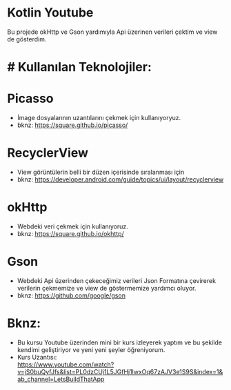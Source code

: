 # Kotlin Youtube

Bu projede okHttp ve Gson yardımıyla Api üzerinen verileri çektim  ve view de gösterdim. 

# # Kullanılan Teknolojiler:

# Picasso 
- İmage dosyalarının uzantılarını çekmek için kullanıyoryuz.
- bknz: https://square.github.io/picasso/
# RecyclerView 
- View görüntülerin belli bir düzen içerisinde sıralanması için
- bknz: https://developer.android.com/guide/topics/ui/layout/recyclerview
# okHttp 
- Webdeki veri çekmek için kullanıyoruz.
- bknz: https://square.github.io/okhttp/
# Gson 
- Webdeki Api üzerinden çekeceğimiz verileri Json Formatına çevirerek verilerin çekmemize ve view de göstermemize yardımcı oluyor.
- bknz: https://github.com/google/gson


# Bknz:
- Bu kursu Youtube üzerinden mini bir kurs izleyerek yaptım  ve bu şekilde kendimi geliştiriyor ve yeni yeni şeyler öğreniyorum.
- Kurs Uzantısı:     
https://www.youtube.com/watch?v=jS0buQyfJfs&list=PL0dzCUj1L5JGfHj1lwxOq67zAJV3e1S9S&index=1&ab_channel=LetsBuildThatApp
